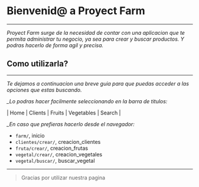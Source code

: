 # Bienvenid@ a Proyect Farm
---
*Proyect Farm surge de la necesidad de contar con una aplicacion que te permita administrar tu negocio, ya sea para crear y buscar productos. Y podras hacerlo de forma agil y precisa.*  

## Como utilizarla? ## 
---
*Te dejamos a continuacion una breve guia para que puedas acceder a las opciones que estas buscando.*

*_Lo podras hacer facilmente seleccionando en la barra de titulos:*

| Home | Clients | Fruits | Vegetables | Search |



*_En caso que prefieras hacerlo desde el navegador:*
- `farm/`, inicio
- `clientes/crear/`, creacion_clientes
- `fruta/crear/`, creacion_frutas
- `vegetal/crear/`, creacion_vegetales
- `vegetal/buscar/`, buscar_vegetal
---

> Gracias por utilizar nuestra pagina 

